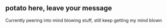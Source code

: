 ## potato here, leave your message

Currently peering into mind blowing stuff, still keep getting my mind blown 
<!--
### pretty icons<p align="left">
<a href="https://docs.microsoft.com/en-us/cpp/?view=msvc-170" target="_blank" rel="noreferrer"><img src="https://raw.githubusercontent.com/danielcranney/readme-generator/main/public/icons/skills/c-colored.svg" width="36" height="36" alt="C" /></a>
<a href="https://docs.microsoft.com/en-us/cpp/?view=msvc-170" target="_blank" rel="noreferrer"><img src="https://raw.githubusercontent.com/danielcranney/readme-generator/main/public/icons/skills/cplusplus-colored.svg" width="36" height="36" alt="C++" /></a>
<a href="https://developer.mozilla.org/en-US/docs/Web/JavaScript" target="_blank" rel="noreferrer"><img src="https://raw.githubusercontent.com/danielcranney/readme-generator/main/public/icons/skills/javascript-colored.svg" width="36" height="36" alt="JavaScript" /></a>
<a href="https://www.python.org/" target="_blank" rel="noreferrer"><img src="https://raw.githubusercontent.com/danielcranney/readme-generator/main/public/icons/skills/python-colored.svg" width="36" height="36" alt="Python" /></a>
<a href="https://www.google.com/url?sa=t&rct=j&q=&esrc=s&source=web&cd=&cad=rja&uact=8&ved=2ahUKEwiJ5vr-gdv4AhWEs6QKHdSHA5wQFnoECCAQAQ&url=https%3A%2F%2Fen.wikipedia.org%2Fwiki%2FAssembly_language&usg=AOvVaw27dFe5EZ8lWZMa5XIMvqZS" target="_blank" rel="noreferrer"><img src="https://cdn.iconscout.com/icon/free/png-128/asm-4805682-3993259.png" width="36" height="36" alt="assembly" /></a>
######  icons are cool af

# Vacation
off the grid for a while
-->

